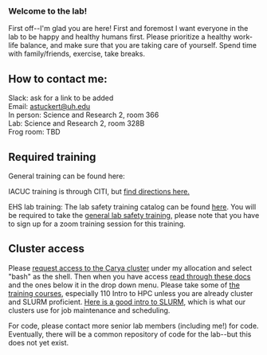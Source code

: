 ### Welcome to the lab!

First off--I'm glad you are here! First and foremost I want everyone in the lab to be happy and healthy humans first. Please prioritize a healthy work-life balance, and make sure that you are taking care of yourself. Spend time with family/friends, exercise, take breaks.

## How to contact me:

Slack: ask for a link to be added\
Email: astuckert@uh.edu\
In person: Science and Research 2, room 366\
Lab: Science and Research 2, room 328B\
Frog room: TBD



## Required training

General training can be found here:

IACUC training is through CITI, but [find directions here.](https://www.uh.edu/research/compliance/iacuc/education-and-training/)

EHS lab training: The lab safety training catalog can be found [here](https://uh.edu/ehs/commons/safety-training/catalog/). You will be required to take the [general lab safety training](https://ehlsa.cougarnet.uh.edu/EHSA/login?showtrainingregistration=yes), please note that you have to sign up for a zoom training session for this training.


## Cluster access

Please [request access to the Carya cluster](https://uh.edu/rcdc/getting-started/request-account.php) under my allocation and select "bash" as the shell. Then when you have access [read through these docs](https://uh.edu/rcdc/support-services/user-guide/) and the ones below it in the drop down menu. Please take some of [the training courses](https://hpedsi.uh.edu/education/training), especially 110 Intro to HPC unless you are already cluster and SLURM proficient. [Here is a good intro to SLURM](https://blog.ronin.cloud/slurm-intro/), which is what our clusters use for job maintenance and scheduling.

For code, please contact more senior lab members (including me!) for code. Eventually, there will be a common repository of code for the lab--but this does not yet exist.




